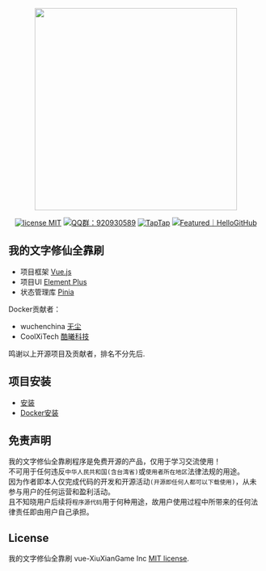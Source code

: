 <p align="center">
    <img src="https://i0.hdslb.com/bfs/article/2954c995c96dd4ece5922282f54ec58b8941412.png" width="400">
</p>
<p align="center">
    <a href="https://opensource.org/licenses/MIT"><img src="https://img.shields.io/badge/license-MIT-blue" alt="license MIT"></a>
    <a href="https://qm.qq.com/q/iifNs5qukg"><img src="https://img.shields.io/badge/QQ%E7%BE%A4-920930589-green" alt="QQ群：920930589"></a>
    <a href="https://www.taptap.cn/app/719622"><img src="https://img.shields.io/badge/TapTap-%E6%88%91%E7%9A%84%E6%96%87%E5%AD%97%E4%BF%AE%E4%BB%99%E5%85%A8%E9%9D%A0%E5%88%B7-18d6e0" alt="TapTap"></a>
    <a href="https://hellogithub.com/repository/e73a691ffcfa4d0e92a05912fe8c0b46"><img src="https://abroad.hellogithub.com/v1/widgets/recommend.svg?rid=e73a691ffcfa4d0e92a05912fe8c0b46&claim_uid=OCYdts5lPczHag4&theme=small" alt="Featured｜HelloGitHub" /></a>
</p>

## 我的文字修仙全靠刷

- 项目框架 [Vue.js](https://cn.vuejs.org)
- 项目UI [Element Plus](https://element-plus.org/zh-CN)
- 状态管理库 [Pinia](https://pinia.vuejs.org/zh)
  
Docker贡献者：

- wuchenchina [无尘](https://github.com/wuchenchina)
- CoolXiTech [酷曦科技](https://github.com/CoolXiTech)
  
鸣谢以上开源项目及贡献者，排名不分先后.

## 项目安装

- [安装](https://github.com/setube/vue-XiuXianGame/wiki/install)
- [Docker安装](https://github.com/setube/vue-XiuXianGame/wiki/docker_install)

## 免责声明

我的文字修仙全靠刷程序是免费开源的产品，仅用于学习交流使用！       
不可用于任何违反`中华人民共和国(含台湾省)`或`使用者所在地区`法律法规的用途。      
因为作者即本人仅完成代码的开发和开源活动`(开源即任何人都可以下载使用)`，从未参与用户的任何运营和盈利活动。    
且不知晓用户后续将`程序源代码`用于何种用途，故用户使用过程中所带来的任何法律责任即由用户自己承担。      

## License

我的文字修仙全靠刷 vue-XiuXianGame Inc [MIT license](https://opensource.org/licenses/MIT).
